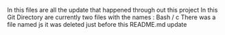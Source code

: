 In this files are all the update that happened through out this project 
In this Git Directory are currently two files with the names : Bash / c 
There was a file named js it was deleted just before this README.md update
